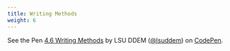 ```yaml
---
title: Writing Methods
weight: 6
---
```


<p data-height="600" data-theme-id="33744" data-slug-hash="5f7811061e810786f1ea45ce7e702184" data-default-tab="js" data-user="lsuddem" data-embed-version="2" data-pen-title="4.6 Writing Methods" class="codepen">See the Pen <a href="https://codepen.io/lsuddem/pen/5f7811061e810786f1ea45ce7e702184/">4.6 Writing Methods</a> by LSU DDEM (<a href="https://codepen.io/lsuddem">@lsuddem</a>) on <a href="https://codepen.io">CodePen</a>.</p>
<script async src="https://static.codepen.io/assets/embed/ei.js"></script>